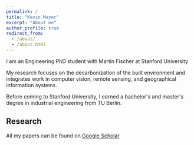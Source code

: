 ```yaml
---
permalink: /
title: "Kevin Mayer"
excerpt: "About me"
author_profile: true
redirect_from: 
  - /about/
  - /about.html
---
```


I am an Engineering PhD student with Martin Fischer at Stanford University

My research focuses on the decarbonization of the built environment and integrates work in computer vision, remote sensing, and geographical information systems.

Before coming to Stanford University, I earned a bachelor's and master's degree in industrial engineering from TU Berlin.

## Research 

All my papers can be found on [Google Scholar](https://scholar.google.com/citations?user=rdxZ30UAAAAJ&hl=de)

